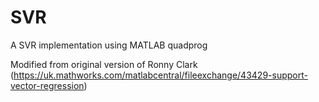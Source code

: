 # SVR
A SVR implementation using MATLAB quadprog

Modified from original version of Ronny Clark (https://uk.mathworks.com/matlabcentral/fileexchange/43429-support-vector-regression)
